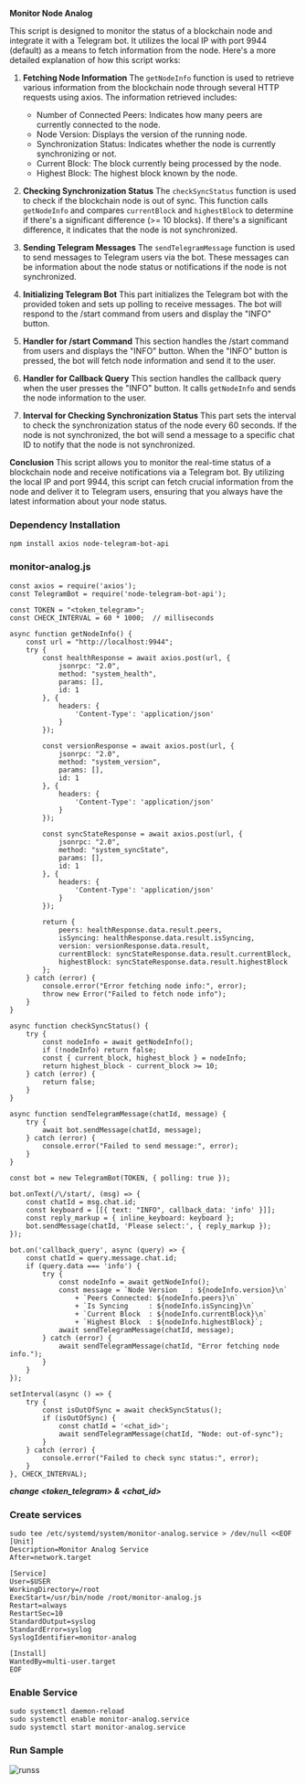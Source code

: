 **Monitor Node Analog**

This script is designed to monitor the status of a blockchain node and integrate it with a Telegram bot. It utilizes the local IP with port 9944 (default) as a means to fetch information from the node. Here's a more detailed explanation of how this script works:

1. **Fetching Node Information**
The `getNodeInfo` function is used to retrieve various information from the blockchain node through several HTTP requests using axios. The information retrieved includes:
   - Number of Connected Peers: Indicates how many peers are currently connected to the node.
   - Node Version: Displays the version of the running node.
   - Synchronization Status: Indicates whether the node is currently synchronizing or not.
   - Current Block: The block currently being processed by the node.
   - Highest Block: The highest block known by the node.

2. **Checking Synchronization Status**
The `checkSyncStatus` function is used to check if the blockchain node is out of sync. This function calls `getNodeInfo` and compares `currentBlock` and `highestBlock` to determine if there's a significant difference (>= 10 blocks). If there's a significant difference, it indicates that the node is not synchronized.

3. **Sending Telegram Messages**
The `sendTelegramMessage` function is used to send messages to Telegram users via the bot. These messages can be information about the node status or notifications if the node is not synchronized.

4. **Initializing Telegram Bot**
This part initializes the Telegram bot with the provided token and sets up polling to receive messages. The bot will respond to the /start command from users and display the "INFO" button.

5. **Handler for /start Command**
This section handles the /start command from users and displays the "INFO" button. When the "INFO" button is pressed, the bot will fetch node information and send it to the user.

6. **Handler for Callback Query**
This section handles the callback query when the user presses the "INFO" button. It calls `getNodeInfo` and sends the node information to the user.

7. **Interval for Checking Synchronization Status**
This part sets the interval to check the synchronization status of the node every 60 seconds. If the node is not synchronized, the bot will send a message to a specific chat ID to notify that the node is not synchronized.

**Conclusion**
This script allows you to monitor the real-time status of a blockchain node and receive notifications via a Telegram bot. By utilizing the local IP and port 9944, this script can fetch crucial information from the node and deliver it to Telegram users, ensuring that you always have the latest information about your node status.

###  Dependency Installation
```
npm install axios node-telegram-bot-api
```
### monitor-analog.js
```
const axios = require('axios');
const TelegramBot = require('node-telegram-bot-api');

const TOKEN = "<token_telegram>";
const CHECK_INTERVAL = 60 * 1000;  // milliseconds

async function getNodeInfo() {
    const url = "http://localhost:9944";
    try {
        const healthResponse = await axios.post(url, {
            jsonrpc: "2.0",
            method: "system_health",
            params: [],
            id: 1
        }, {
            headers: {
                'Content-Type': 'application/json'
            }
        });

        const versionResponse = await axios.post(url, {
            jsonrpc: "2.0",
            method: "system_version",
            params: [],
            id: 1
        }, {
            headers: {
                'Content-Type': 'application/json'
            }
        });

        const syncStateResponse = await axios.post(url, {
            jsonrpc: "2.0",
            method: "system_syncState",
            params: [],
            id: 1
        }, {
            headers: {
                'Content-Type': 'application/json'
            }
        });

        return {
            peers: healthResponse.data.result.peers,
            isSyncing: healthResponse.data.result.isSyncing,
            version: versionResponse.data.result,
            currentBlock: syncStateResponse.data.result.currentBlock,
            highestBlock: syncStateResponse.data.result.highestBlock
        };
    } catch (error) {
        console.error("Error fetching node info:", error);
        throw new Error("Failed to fetch node info");
    }
}

async function checkSyncStatus() {
    try {
        const nodeInfo = await getNodeInfo();
        if (!nodeInfo) return false;
        const { current_block, highest_block } = nodeInfo; 
        return highest_block - current_block >= 10;
    } catch (error) {
        return false;
    }
}

async function sendTelegramMessage(chatId, message) {
    try {
        await bot.sendMessage(chatId, message);
    } catch (error) {
        console.error("Failed to send message:", error);
    }
}

const bot = new TelegramBot(TOKEN, { polling: true });

bot.onText(/\/start/, (msg) => {
    const chatId = msg.chat.id;
    const keyboard = [[{ text: "INFO", callback_data: 'info' }]];
    const reply_markup = { inline_keyboard: keyboard };
    bot.sendMessage(chatId, 'Please select:', { reply_markup });
});

bot.on('callback_query', async (query) => {
    const chatId = query.message.chat.id;
    if (query.data === 'info') {
        try {
            const nodeInfo = await getNodeInfo();
            const message = `Node Version   : ${nodeInfo.version}\n`
                + `Peers Connected: ${nodeInfo.peers}\n`
                + `Is Syncing     : ${nodeInfo.isSyncing}\n`
                + `Current Block  : ${nodeInfo.currentBlock}\n`
                + `Highest Block  : ${nodeInfo.highestBlock}`;
            await sendTelegramMessage(chatId, message);
        } catch (error) {
            await sendTelegramMessage(chatId, "Error fetching node info.");
        }
    }
});

setInterval(async () => {
    try {
        const isOutOfSync = await checkSyncStatus();
        if (isOutOfSync) {
            const chatId = '<chat_id>';
            await sendTelegramMessage(chatId, "Node: out-of-sync");
        }
    } catch (error) {
        console.error("Failed to check sync status:", error);
    }
}, CHECK_INTERVAL);

```
***change <token_telegram> & <chat_id>***

### Create services
```
sudo tee /etc/systemd/system/monitor-analog.service > /dev/null <<EOF
[Unit]
Description=Monitor Analog Service
After=network.target

[Service]
User=$USER
WorkingDirectory=/root
ExecStart=/usr/bin/node /root/monitor-analog.js
Restart=always
RestartSec=10
StandardOutput=syslog
StandardError=syslog
SyslogIdentifier=monitor-analog

[Install]
WantedBy=multi-user.target
EOF
```

###  Enable Service
```
sudo systemctl daemon-reload
sudo systemctl enable monitor-analog.service
sudo systemctl start monitor-analog.service
```
###  Run Sample
![runss](https://github.com/catsmile100/Validator-Testnet/assets/85368621/ac2d81eb-ee59-4b45-8cf7-ab373e581f44)

